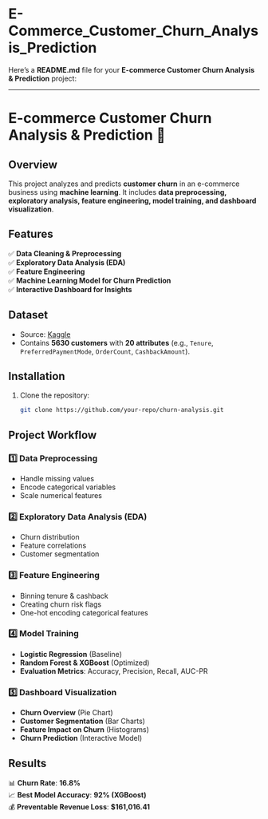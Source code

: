 # E-Commerce_Customer_Churn_Analysis_Prediction

Here’s a **README.md** file for your **E-commerce Customer Churn Analysis & Prediction** project:

---

# **E-commerce Customer Churn Analysis & Prediction 🚀**

## **Overview**
This project analyzes and predicts **customer churn** in an e-commerce business using **machine learning**. It includes **data preprocessing, exploratory analysis, feature engineering, model training, and dashboard visualization**.

## **Features**
✅ **Data Cleaning & Preprocessing**  
✅ **Exploratory Data Analysis (EDA)**  
✅ **Feature Engineering**  
✅ **Machine Learning Model for Churn Prediction**  
✅ **Interactive Dashboard for Insights**  

## **Dataset**
- Source: [Kaggle](https://www.kaggle.com/)
- Contains **5630 customers** with **20 attributes** (e.g., `Tenure`, `PreferredPaymentMode`, `OrderCount`, `CashbackAmount`).

## **Installation**
1. Clone the repository:
   ```bash
   git clone https://github.com/your-repo/churn-analysis.git

## **Project Workflow**
### **1️⃣ Data Preprocessing**
- Handle missing values
- Encode categorical variables
- Scale numerical features

### **2️⃣ Exploratory Data Analysis (EDA)**
- Churn distribution
- Feature correlations
- Customer segmentation

### **3️⃣ Feature Engineering**
- Binning tenure & cashback
- Creating churn risk flags
- One-hot encoding categorical features

### **4️⃣ Model Training**
- **Logistic Regression** (Baseline)
- **Random Forest & XGBoost** (Optimized)
- **Evaluation Metrics**: Accuracy, Precision, Recall, AUC-PR

### **5️⃣ Dashboard Visualization**
- **Churn Overview** (Pie Chart)
- **Customer Segmentation** (Bar Charts)
- **Feature Impact on Churn** (Histograms)
- **Churn Prediction** (Interactive Model)

## **Results**
📊 **Churn Rate**: **16.8%**  
📈 **Best Model Accuracy**: **92% (XGBoost)**  
💰 **Preventable Revenue Loss**: **$161,016.41**  


